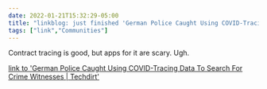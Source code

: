 ```yaml
---
date: 2022-01-21T15:32:29-05:00
title: "linkblog: just finished 'German Police Caught Using COVID-Tracing Data To Search For Crime Witnesses | Techdirt'"
tags: ["link","Communities"]
---
```

Contract tracing is good, but apps for it are scary. Ugh.
 
[link to 'German Police Caught Using COVID-Tracing Data To Search For Crime Witnesses | Techdirt'](https://www.techdirt.com/articles/20220116/12141448297/german-police-caught-using-covid-tracing-data-to-search-crime-witnesses.shtml)
